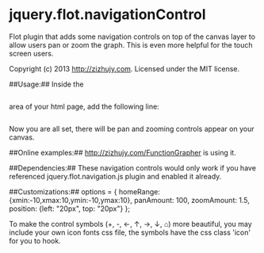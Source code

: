 jquery.flot.navigationControl
=============================

Flot plugin that adds some navigation controls on top of the canvas layer to allow users pan or zoom the graph. This is even more helpful for the touch screen users.

Copyright (c) 2013 http://zizhujy.com.
Licensed under the MIT license.

##Usage:##
Inside the <pre><head></head></pre> area of your html page, add the following line:

<pre><script type="text/javascript" src="http://zizhujy.com/Scripts/flot/jquery.flot.navigationControl.js"></script></pre>

Now you are all set, there will be pan and zooming controls appear on your canvas.

##Online examples:##
http://zizhujy.com/FunctionGrapher is using it.

##Dependencies:##
These navigation controls would only work if you have referenced jquery.flot.navigation.js plugin and enabled it already.

##Customizations:##
    options = {
        homeRange: {xmin:-10,xmax:10,ymin:-10,ymax:10},
        panAmount: 100,
        zoomAmount: 1.5,
        position: {left: "20px", top: "20px"}
    };

To make the control symbols (+, -, ←, ↑, →, ↓, ⌂) more beautiful, you may include your own icon fonts css file, the symbols 
have the css class 'icon' for you to hook.